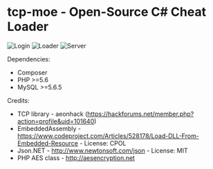 # tcp-moe - Open-Source C# Cheat Loader

![Login](https://i.aqbt.pw/LrAjkzmI) ![Loader](https://i.aqbt.pw/muBJbx31)
![Server](https://i.aqbt.pw/Zr7fOoTD)

Dependencies:
- Composer  
- PHP >=5.6  
- MySQL >=5.6.5  

Credits:
- TCP library - aeonhack (https://hackforums.net/member.php?action=profile&uid=101640)
- EmbeddedAssembly - https://www.codeproject.com/Articles/528178/Load-DLL-From-Embedded-Resource - License: CPOL
- Json.NET - http://www.newtonsoft.com/json - License: MIT
- PHP AES class - http://aesencryption.net
